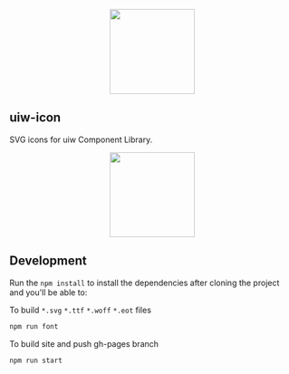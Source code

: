 <p align="center">
  <a href="https://uiw-react.github.io">
    <img width="150" src="https://raw.githubusercontent.com/uiw-react/uiw/master/docs/assets/logo-README.svg?sanitize=true">
  </a>
</p>


uiw-icon
---

SVG icons for uiw Component Library.

<p align="center">
  <a href="https://uiw-react.github.io/icons">
    <img width="150" src="https://github.com/uiw-react/icons/raw/master/build/assets/uiw-font.png">
  </a>
</p>

## Development

Run the `npm install` to install the dependencies after cloning the project and you'll be able to:

To build `*.svg` `*.ttf` `*.woff` `*.eot` files

```bash
npm run font
```

To build site and push gh-pages branch

```
npm run start
```
